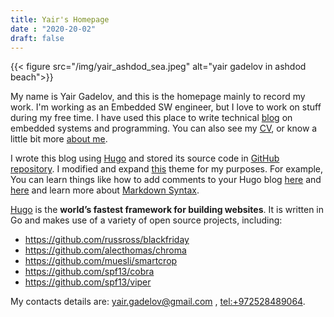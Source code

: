 ```yaml
---
title: Yair's Homepage
date : "2020-20-02"
draft: false
---
```


<!-- <img src="" class="align-right"/> -->
{{< figure src="/img/yair_ashdod_sea.jpeg" alt="yair gadelov in ashdod beach">}}

My name is Yair Gadelov, and this is the homepage mainly to record my work. I'm working as an Embedded SW engineer, but I love to work on stuff during my free time. I have used this place to write technical [blog](/blog/) on embedded systems and programming. You can also see my [CV](/pages/cv/), or know a little bit more [about me](/pages/about/).

I wrote this blog using [Hugo](https://gohugo.io/) and stored its source code in [GitHub repository](https://github.com/yairgd/yairgd.github.io/). I  modified and expand  [this](https://github.com/Tazeg/hugo-blog-jeffprod) theme for my purposes. For example, You can learn things like how to add comments to your Hugo blog  [here](https://yasoob.me/posts/running_staticman_on_static_hugo_blog_with_nested_comments/) and [here](https://www.datascienceblog.net/post/other/staticman_comments/) and learn more about [Markdown Syntax](https://daringfireball.net/projects/markdown/syntax#p).

[Hugo](https://github.com/gohugoio)  is the **world’s fastest framework for building websites**. It is written in Go and makes use of a variety of open source projects, including:

* https://github.com/russross/blackfriday
* https://github.com/alecthomas/chroma
* https://github.com/muesli/smartcrop
* https://github.com/spf13/cobra
* https://github.com/spf13/viper


My contacts details are: [yair.gadelov@gmail.com](mailto:yair.gadelov@gmail.com) ,  <tel:+972528489064>. 

